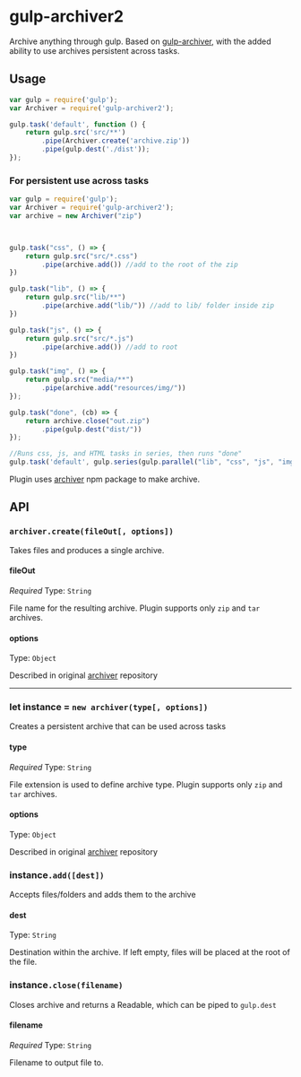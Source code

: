 # gulp-archiver2
Archive anything through gulp. Based on [gulp-archiver](https://github.com/fobos/gulp-archiver), with the added ability to use archives persistent across tasks.

## Usage

```js
var gulp = require('gulp');
var Archiver = require('gulp-archiver2');

gulp.task('default', function () {
	return gulp.src('src/**')
		.pipe(Archiver.create('archive.zip'))
		.pipe(gulp.dest('./dist'));
});
```
### For persistent use across tasks

```js
var gulp = require('gulp');
var Archiver = require('gulp-archiver2');
var archive = new Archiver("zip")



gulp.task("css", () => {
	return gulp.src("src/*.css")
		.pipe(archive.add()) //add to the root of the zip
})

gulp.task("lib", () => {
	return gulp.src("lib/**")
		.pipe(archive.add("lib/")) //add to lib/ folder inside zip
})

gulp.task("js", () => {
	return gulp.src("src/*.js")
		.pipe(archive.add()) //add to root
})

gulp.task("img", () => {
	return gulp.src("media/**")
		.pipe(archive.add("resources/img/")) 
});

gulp.task("done", (cb) => {
	return archive.close("out.zip")
		.pipe(gulp.dest("dist/"))
});

//Runs css, js, and HTML tasks in series, then runs "done"
gulp.task('default', gulp.series(gulp.parallel("lib", "css", "js", "img"), "done"));
```

Plugin uses [archiver](https://www.npmjs.org/package/archiver) npm package to make archive. 

## API

### `archiver.create(fileOut[, options])`

Takes files and produces a single archive.

#### fileOut

*Required*
Type: `String`

File name for the resulting archive. Plugin supports only `zip` and `tar` archives.

#### options

Type: `Object`

Described in original [archiver](https://github.com/archiverjs/node-archiver#zip) repository

<hr/>

### let instance = `new archiver(type[, options])`

Creates a persistent archive that can be used across tasks

#### type

*Required*
Type: `String`

File extension is used to define archive type. Plugin supports only `zip` and `tar` archives.

#### options

Type: `Object`

Described in original [archiver](https://github.com/archiverjs/node-archiver#zip) repository


### instance`.add([dest])`

Accepts files/folders and adds them to the archive

#### dest

Type: `String`

Destination within the archive. If left empty, files will be placed at the root of the file.

### instance`.close(filename)`

Closes archive and returns a Readable, which can be piped to `gulp.dest`

#### filename

*Required*
Type: `String`

Filename to output file to.
